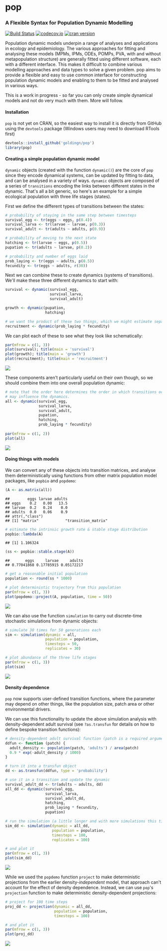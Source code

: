 pop
===

### A Flexible Syntax for Population Dynamic Modelling

[![Build Status](https://travis-ci.org/goldingn/pop.svg)](https://travis-ci.org/goldingn/pop) [![codecov.io](https://codecov.io/github/goldingn/pop/coverage.svg?branch=master)](https://codecov.io/github/goldingn/pop?branch=master) [![cran version](http://www.r-pkg.org/badges/version/pop)](https://cran.rstudio.com/web/packages/pop)

Population dynamic models underpin a range of analyses and applications in ecology and epidemiology. The various approaches for fitting and analysing these models (MPMs, IPMs, ODEs, POMPs, PVA, with and without metapopulation structure) are generally fitted using different software, each with a different interface. This makes it difficult to combine various modelling approaches and data types to solve a given problem. pop aims to provide a flexible and easy to use common interface for constructing population dynamic models and enabling to them to be fitted and analysed in various ways.

This is a work in progress - so far you can only create simple dynamical models and not do very much with them. More will follow.

#### Installation

`pop` is not yet on CRAN, so the easiest way to install it is directly from GitHub using the `devtools` package (Windows users may need to download RTools first)

``` r
devtools::install_github('goldingn/pop')
library(pop)
```

#### Creating a simple population dynamic model

`dynamic` objects (created with the function `dynamic()`) are the core of `pop` since they encode dynamical systems, can be updated by fitting to data, and can be analysed in a variety of ways. `dynamic` objects are composed of a series of `transitions` encoding the links between different states in the dynamic. That's all a bit generic, so here's an example for a simple ecological population with three life stages (states).

First we define the different types of transitions between the states:

``` r
# probability of staying in the same step between timesteps
survival_egg <- tr(eggs ~ eggs, p(0.4))
survival_larva <- tr(larvae ~ larvae, p(0.3))
survival_adult <- tr(adults ~ adults, p(0.9))

# probability of moving to the next state
hatching <- tr(larvae ~ eggs, p(0.5))
pupation <- tr(adults ~ larvae, p(0.2))

# probability and number of eggs laid
prob_laying <- tr(eggs ~ adults, p(0.5))
fecundity <- tr(eggs ~ adults, r(30))
```

Next we can combine these to create dynamics (systems of transitions). We'll make these three different dynamics to start with:

``` r
survival <- dynamic(survival_egg,
                    survival_larva,
                    survival_adult)

growth <- dynamic(pupation,
                  hatching)

# we want the product of these two things, which we might estimate separately
recruitment <- dynamic(prob_laying * fecundity)
```

We can plot each of these to see what they look like schematically:

``` r
par(mfrow = c(1, 3))
plot(survival); title(main = 'survival')
plot(growth); title(main = 'growth')
plot(recruitment); title(main = 'recruitment')
```

![](readme_files/figure-markdown_github/plot_dynamics-1.png)<!-- -->

These components aren't particularly useful on their own though, so we should combine them into one overall population dynamic:

``` r
# note that the order here determines the order in which transitions occur, so
# may influence the dynamics.
all <- dynamic(survival_egg,
               survival_larva,
               survival_adult,
               pupation,
               hatching,
               prob_laying * fecundity)
               
par(mfrow = c(1, 2))
plot(all)
```

![](readme_files/figure-markdown_github/all_dynamics-1.png)<!-- -->

#### Doing things with models

We can convert any of these objects into transition matrices, and analyse them deterministically using functions from other matrix population model packages, like `popbio` and `popdemo`:

``` r
(A <- as.matrix(all))
```

    ##        eggs larvae adults
    ## eggs    0.2   0.00   13.5
    ## larvae  0.2   0.24    0.0
    ## adults  0.0   0.06    0.9
    ## attr(,"class")
    ## [1] "matrix"            "transition_matrix"

``` r
# estimate the intrinsic growth rate & stable stage distribution
popbio::lambda(A)
```

    ## [1] 1.106324

``` r
(ss <- popbio::stable.stage(A))
```

    ##       eggs     larvae     adults 
    ## 0.77041868 0.17785915 0.05172217

``` r
# get a reasonable initial population
population <- round(ss * 1000)

# plot deterministic trajectory from this population
par(mfrow = c(1, 3))
plot(popdemo::project(A, population, time = 50))
```

![](readme_files/figure-markdown_github/popdemo-1.png)<!-- -->

We can also use the function `simulation` to carry out discrete-time stochastic simulations from dynamic objects:

``` r
# simulate 30 times for 50 generations each
sim <- simulation(dynamic = all,
                  population = population,
                  timesteps = 50,
                  replicates = 30)

# plot abundance of the three life stages
par(mfrow = c(1, 3))
plot(sim)
```

![](readme_files/figure-markdown_github/simulation-1.png)<!-- -->

#### Density dependence

`pop` now supports user-defined transition functions, where the parameter may depend on other things, like the population size, patch area or other environmental drivers.

We can use this functionality to update the above simulation analysis with density-dependent adult survival (see `?as.transfun` for details on how to define bespoke transition functions):

``` r
# density-dependent adult survival function (patch is a required argument)
ddfun <- function (patch) {
  adult_density <- population(patch, 'adults') / area(patch)
  0.9 * exp(-adult_density / 1000)
}

# turn it into a transfun object
dd <- as.transfun(ddfun, type = 'probability')

# use it in a transition and update the dynamic
survival_adult_dd <- tr(adults ~ adults, dd)
all_dd <- dynamic(survival_egg,
                  survival_larva,
                  survival_adult_dd,
                  hatching,
                  prob_laying * fecundity,
                  pupation)

# run the simulation (a little longer and with more simulations this time)
sim_dd <- simulation(dynamic = all_dd,
                     population = population,
                     timesteps = 100,
                     replicates = 100)

# and plot it
par(mfrow = c(1, 3))
plot(sim_dd)
```

![](readme_files/figure-markdown_github/dd_function-1.png)<!-- -->

While we used the `popdemo` function `project` to make deterministic projections from the earlier density-*independent* model, that approach can't account for the effect of density dependence. Instead, we can use `pop`'s `projection` function to make deterministic density-dependent projections:

``` r
# project for 100 time steps
proj_dd <- projection(dynamic = all_dd,
                      population = population,
                      timesteps = 100)

# and plot it
par(mfrow = c(1, 3))
plot(proj_dd)
```

![](readme_files/figure-markdown_github/deterministic_dd-1.png)<!-- -->
